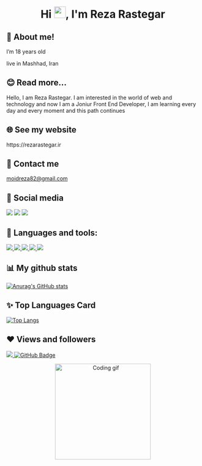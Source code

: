 <h1 align="center">Hi <img src="https://raw.githubusercontent.com/MartinHeinz/MartinHeinz/master/wave.gif" width="30px">, I'm Reza Rastegar</h1>

## 👀 About me!
<p align="left">
  I’m 18 years old
</p>
<p align="left">
 live in Mashhad, Iran
</p>

## 😊 Read more...
<p align="left">
 Hello, I am Reza Rastegar. I am interested in the world of web and technology and now I am a Joniur Front End Developer, I am learning every day and every moment and this path continues
</p>

## 🌐 See my website
<p align="left">  
  https://rezarastegar.ir
</p> 

## 📩 Contact me
 moidreza82@gmail.com

## 📱 Social media
<p>
  <a href="https://www.instagram.com/reza_rastegar2003?r=nametag"><img src="https://img.icons8.com/bubbles/50/000000/instagram-new--v2.png"/></a>
  <a href="https://t.me/reza23ee"><img src="https://img.icons8.com/bubbles/50/000000/telegram-app.png"/></a>
  <a href="https://twitter.com/RRastegar2003?s=09"><img src="https://img.icons8.com/bubbles/50/000000/twitter.png"/></a>
  
 
<!--   <img src="" alt="Coding gif" width="250">    -->
</p>

## 🚀 Languages and tools:

<p align="left"> 
<!--     <a href="https://reactjs.org/" target="_blank"> <img src="https://img.icons8.com/color/48/000000/react-native.png"/> </a> -->
<!--     <a href="https://developer.mozilla.org/en-US/docs/Web/JavaScript" target="_blank"> <img src="https://img.icons8.com/color/48/000000/javascript.png"/> </a>  -->
    <a href="https://www.w3.org/html/" target="_blank"> <img src="https://img.icons8.com/color/48/000000/html-5.png"/> </a> 
    <a href="https://www.w3schools.com/css/" target="_blank"> <img src="https://img.icons8.com/color/48/000000/css3.png"/> </a>
    <a href="https:https://sass-lang.com/" target="_blank"> <img src="https://img.icons8.com/color/sass"/> </a>
    <a href="https://wordpress.org/" target="_blank"> <img src="https://img.icons8.com/color/48/000000/wordpress.png"/> </a> 
    <a href="https://analytics.google.com/analytics/web/#/" target="_blank"> <img src="https://img.icons8.com/color/48/000000/google-analytics.png"/> </a> 
<!--     <a href="https://getbootstrap.com" target="_blank"> <img src="https://img.icons8.com/color/48/000000/bootstrap.png"/> </a>  -->
<!--     <a href="https://git-scm.com/" target="_blank"> <img src="https://img.icons8.com/color/48/000000/git.png"/> </a>  -->
</p>

## 📊 My github stats

[![Anurag's GitHub stats](https://github-readme-stats.vercel.app/api?username=rezarastegar2003)](https://github.com/anuraghazra/github-readme-stats)

## ✨ Top Languages Card

[![Top Langs](https://github-readme-stats.vercel.app/api/top-langs/?username=rezarastegar2003)](https://github.com/anuraghazra/github-readme-stats)

## ❤ Views and followers
<a href="https://github.com/Meghna-DAS/github-profile-views-counter">
    <img src="https://komarev.com/ghpvc/?username=rezarastegar2003">
</a>
<a href="https://github.com/rezarastegar2003?tab=followers"><img src="https://img.shields.io/github/followers/rezarastegar2003?label=Followers&style=social" alt="GitHub Badge"></a>

<p align="center">
  <img src="https://user-images.githubusercontent.com/85369490/154224043-b72031a3-55e4-44fd-8250-9b8456f02e3d.gif" alt="Coding gif" width="250">   
</p>
